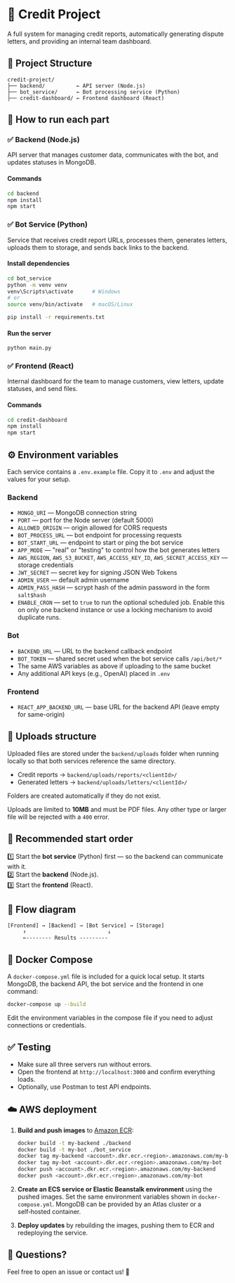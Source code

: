# 💼 Credit Project

A full system for managing credit reports, automatically generating dispute letters, and providing an internal team dashboard.

## 📁 Project Structure

```
credit-project/
├── backend/          ← API server (Node.js)
├── bot_service/      ← Bot processing service (Python)
├── credit-dashboard/ ← Frontend dashboard (React)
```

## 🚀 How to run each part

### ✅ Backend (Node.js)

API server that manages customer data, communicates with the bot, and updates statuses in MongoDB.

#### Commands

```bash
cd backend
npm install
npm start
```

### ✅ Bot Service (Python)

Service that receives credit report URLs, processes them, generates letters, uploads them to storage, and sends back links to the backend.

#### Install dependencies

```bash
cd bot_service
python -m venv venv
venv\Scripts\activate      # Windows
# or
source venv/bin/activate   # macOS/Linux

pip install -r requirements.txt
```

#### Run the server

```bash
python main.py
```

### ✅ Frontend (React)

Internal dashboard for the team to manage customers, view letters, update statuses, and send files.

#### Commands

```bash
cd credit-dashboard
npm install
npm start
```

## ⚙️ Environment variables

Each service contains a `.env.example` file. Copy it to `.env` and adjust the
values for your setup.

### Backend

- `MONGO_URI` — MongoDB connection string
- `PORT` — port for the Node server (default 5000)
- `ALLOWED_ORIGIN` — origin allowed for CORS requests
- `BOT_PROCESS_URL` — bot endpoint for processing requests
- `BOT_START_URL` — endpoint to start or ping the bot service
- `APP_MODE` — "real" or "testing" to control how the bot generates letters
- `AWS_REGION`, `AWS_S3_BUCKET`, `AWS_ACCESS_KEY_ID`, `AWS_SECRET_ACCESS_KEY` — storage credentials
- `JWT_SECRET` — secret key for signing JSON Web Tokens
- `ADMIN_USER` — default admin username
- `ADMIN_PASS_HASH` — scrypt hash of the admin password in the form `salt$hash`
- `ENABLE_CRON` — set to `true` to run the optional scheduled job. Enable this on only one backend instance or use a locking mechanism to avoid duplicate runs.

### Bot

- `BACKEND_URL` — URL to the backend callback endpoint
 - `BOT_TOKEN` — shared secret used when the bot service calls `/api/bot/*`
- The same AWS variables as above if uploading to the same bucket
- Any additional API keys (e.g., OpenAI) placed in `.env`

### Frontend

- `REACT_APP_BACKEND_URL` — base URL for the backend API (leave empty for same-origin)

## 📂 Uploads structure

Uploaded files are stored under the `backend/uploads` folder when running
locally so that both services reference the same directory.

- Credit reports → `backend/uploads/reports/<clientId>/`
- Generated letters → `backend/uploads/letters/<clientId>/`

Folders are created automatically if they do not exist.

Uploads are limited to **10MB** and must be PDF files. Any other type or larger
file will be rejected with a `400` error.

## 📄 Recommended start order

1️⃣ Start the **bot service** (Python) first — so the backend can communicate with it.  
2️⃣ Start the **backend** (Node.js).  
3️⃣ Start the **frontend** (React).

## 🔗 Flow diagram

```
[Frontend] → [Backend] → [Bot Service] → [Storage]
     ↑                          ↓
     ←-------- Results ---------
```

## 🐳 Docker Compose

A `docker-compose.yml` file is included for a quick local setup. It starts
MongoDB, the backend API, the bot service and the frontend in one command:

```bash
docker-compose up --build
```

Edit the environment variables in the compose file if you need to adjust
connections or credentials.

## ✅ Testing

- Make sure all three servers run without errors.
- Open the frontend at `http://localhost:3000` and confirm everything loads.
- Optionally, use Postman to test API endpoints.

## ☁️ AWS deployment

1. **Build and push images** to [Amazon ECR](https://aws.amazon.com/ecr/):

   ```bash
   docker build -t my-backend ./backend
   docker build -t my-bot ./bot_service
   docker tag my-backend <account>.dkr.ecr.<region>.amazonaws.com/my-backend
   docker tag my-bot <account>.dkr.ecr.<region>.amazonaws.com/my-bot
   docker push <account>.dkr.ecr.<region>.amazonaws.com/my-backend
   docker push <account>.dkr.ecr.<region>.amazonaws.com/my-bot
   ```

2. **Create an ECS service or Elastic Beanstalk environment** using the pushed
   images. Set the same environment variables shown in `docker-compose.yml`.
   MongoDB can be provided by an Atlas cluster or a self‑hosted container.

3. **Deploy updates** by rebuilding the images, pushing them to ECR and
   redeploying the service.

## 💬 Questions?

Feel free to open an issue or contact us! 🚀
